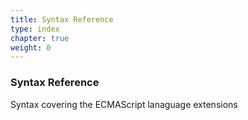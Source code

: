 ```yaml
---
title: Syntax Reference
type: index
chapter: true
weight: 0
---
```


### Syntax Reference

<!-- # Some Chapter title -->
Syntax covering the ECMAScript lanaguage extensions
